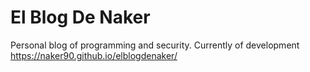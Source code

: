 # El Blog De Naker

Personal blog of programming and security.
Currently of development https://naker90.github.io/elblogdenaker/
